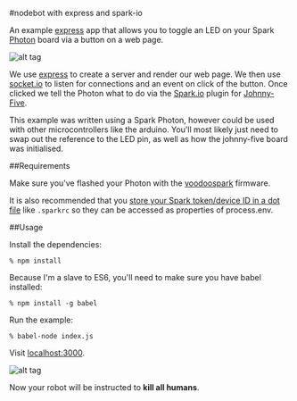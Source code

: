 #nodebot with express and spark-io

An example [express](http://expressjs.com/ "express") app that allows you to toggle an LED on your
Spark [Photon](https://store.particle.io/ "Get a Photon!") board via a button on a web page.  

![alt tag](https://github.com/chrisbuttery/nodebot-with-express-and-spark-io/blob/master/photon.png)

We use [express](http://expressjs.com/ "express") to create a server and render our web page. We
then use [socket.io](http://socket.io/ "socket.io") to listen for connections and an event on click
of the button. Once clicked we tell the Photon what to do via the [Spark.io](https://github.com/rwaldron/spark-io "Spark.io plugin for Johnny-Five") plugin for [Johnny-Five]("https://github.com/rwaldron/johnny-five" "Johnny-Five").

This example was written using a Spark Photon, however could be used with other microcontrollers like the arduino. You'll most likely just need to swap out the reference to the LED pin, as well as how the johnny-five board was initialised.

##Requirements

Make sure you've flashed your Photon with the [voodoospark](https://github.com/voodootikigod/voodoospark "voodoospark") firmware.

It is also recommended that you [store your Spark token/device ID in a dot file](https://github.com/rwaldron/spark-io#getting-started) like `.sparkrc` so they can be accessed as properties of process.env.

##Usage

Install the dependencies:

```
% npm install
```

Because I'm a slave to ES6, you'll need to make sure you have
babel installed:

```
% npm install -g babel
```

Run the example:

```
% babel-node index.js
```

Visit [localhost:3000](http://localhost:3000).

![alt tag](https://github.com/chrisbuttery/nodebot-with-express-and-spark-io/blob/master/web.png)


Now your robot will be instructed to **kill all humans**.
